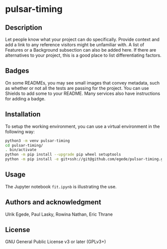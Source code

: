 # pulsar-timing

## Description
Let people know what your project can do specifically. Provide context and add a link to any reference visitors might be unfamiliar with. A list of Features or a Background subsection can also be added here. If there are alternatives to your project, this is a good place to list differentiating factors.

## Badges
On some READMEs, you may see small images that convey metadata, such as whether or not all the tests are passing for the project. You can use Shields to add some to your README. Many services also have instructions for adding a badge.

## Installation
To setup the working environment, you can use a virtual environment in the following way:

```bash
python3 -m venv pulsar-timing
cd pulsar-timing/
. bin/activate
python -m pip install --upgrade pip wheel setuptools
python -m pip install -e git+ssh://git@github.com/egede/pulsar-timing.git#egg=pulsar-timing
```

## Usage
The Jupyter notebook `fit.ipynb` is illustrating the use.

## Authors and acknowledgment
Ulrik Egede, Paul Lasky, Rowina Nathan, Eric Thrane

## License
GNU General Public License v3 or later (GPLv3+)
